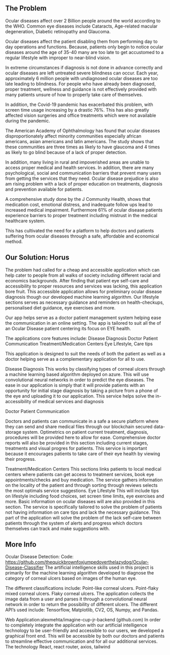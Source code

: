 ## The Problem

Ocular diseases affect over 2 Billion people around the world according to the WHO.  Common eye diseases include Cataracts, Age-related macular degeneration, Diabetic retinopathy and Glaucoma. 

Ocular diseases affect the patient disabling them from performing day to day operations and functions. Because, patients only begin to notice ocular diseases around the age of 35-40 many are too late to get accustomed to a regular lifestyle with improper to near-blind vision. 

In extreme circumstances if diagnosis is not done in advance correctly and ocular diseases are left untreated severe blindness can occur. Each year, approximately 6 million people with undiagnosed ocular diseases are too late leading to blindness. For people who have already been diagnosed, proper treatment, wellness and guidance is not effectively provided with many patients unsure of how to properly take care of themselves. 

In addition, the Covid-19 pandemic has exacerbated this problem, with screen time usage increasing by a drastic 76%. This has also greatly affected vision surgeries and office treatments which were not available during the pandemic. 

The American Academy of Ophthalmology has found that ocular diseases disproportionately affect minority communities especially african americans, asian americans and latin americans. The study shows that these communities  are three times as likely to have glaucoma and 4 times as likely to go blind because of a lack of proper detection. 

In addition, many living in rural and impoverished areas are unable to access proper medical and health services. In addition, there are many psychological, social and communication barriers that prevent many users from getting the services that they need. Ocular disease prejudice is also am rising problem with a lack of proper education on treatments, diagnosis and prevention available for patients. 

A comprehensive study done by the J Community Health, shows that medication cost, emotional distress, and inadequate follow ups lead to increased medical impairment. Furthermore 61% of ocular disease patients experience barriers to proper treatment including mistrust in the medical healthcare system. 

This has cultivated the need for a platform to help doctors and patients suffering from ocular diseases through a safe, affordable and economical method. 

## Our Solution: Horus 

The problem had called for a cheap and accessible application which can help cater to people from all walks of society including different racial and economics backgrounds. After finding that patient eye self-care and accessibility to proper resources and services was lacking, this application bore fruit. This accessible application allows for preliminary ocular disease diagnosis though our developed machine learning algorithm. Our lifestyle sections serves as necessary guidance and reminders on health-checkups, personalised diet guidance, eye exercises and more. 

Our app helps serve as a doctor patient management system helping ease the communication in an online setting. The app is tailored to suit all the of an Ocular Disease patient centering its focus on EYE health. 

The applications core features include: 
Disease Diagnosis
Doctor Patient Communication
Treatment/Medication Centers
Eye Lifestyle, Care tips

This application is designed to suit the needs of both the patient as well as a doctor helping serve as a complementary application for all to use. 

Disease Diagnosis
This works by classifying types of corneal ulcers through a machine learning based algorithm deployed on azure. This will use convolutional neural networks in order to predict the eye diseases. The ease in our application is simply that it will provide patients with an opportunity for initial stage diagnosis by taking a picture from a phone of the eye and uploading it to our application. This service helps solve the in-accessibility of medical services and diagnosis

Doctor Patient Communication

Doctors and patients can communicate in a safe a secure platform where they can send and share medical files through our blockchain secured data-storage system. Optimetrics on patient current treatment, diagnosis, procedures will be provided here to allow for ease. Comprehensive doctor reports will also be provided in this section including current stages, treatments and visual progres for patients. This service is important because it encourages patients to take care of their eye health by viewing their progress.

Treatment/Medication Centers
This sections links patients to local medical centers where patients can get access to treatment services, book eye appointments/checks and buy medication. The service gathers information on the locality of the patient and through sorting through reviews selects the most optimals service suggestions. 
Eye Lifestyle
This will include tips on lifestyle including food choices, set screen time limits, eye exercises and more. Basic information on ocular diseases will are also provided in this section. The service is specifically tailored to solve the problem of patients not having information on care tips and lack the necessary guidance. This part of the application will solve the problem of the lack self-care between patients through the system of alerts and progress which doctors themselves can track and make suggestions with. 


## More Info

Ocular Disease Detection: Code: https://github.com/thequickbrownfoxjumpedoverthelazydog/Ocular-Disease-Classifier
The artificial intelligence skills used in this project is primarily for the machine learning algorithm developed to diagnose the category of corneal ulcers based on images of the human eye. 

The different classifications include: 
Point-like corneal ulcers. 
Point-flaky mixed corneal ulcers. 
Flaky corneal ulcers. 
The application collects the image data from a user and parses it through a convolutional neural network in order to return the possibility of different ulcers. 
The different API’s used include: Tensorflow, Matplotlib, CV2, OS, Numpy, and Pandas. 

Web Application:alexmehta/imagine-cup-jr-backend (github.com)
In order to completely integrate the application with our artificial intelligence technology to be user-friendly and accessible to our users, we developed a graphical front end. This will be accessible by both our doctors and patients to streamline effective communication and for all our additional services. 
The technology React, react router, axios, tailwind


